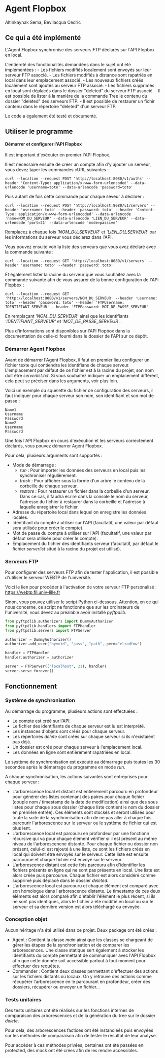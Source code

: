 # Agent Flopbox

Altinkaynak Sema, Bevilacqua Cedric

## Ce qui a été implémenté

L'Agent Flopbox synchronise des serveurs FTP déclarés sur l'API Flopbox en local.

L'entiereté des fonctionalités demandées dans le sujet ont été implémentées : 
    - Les fichiers modifiés localement sont envoyés sur leur serveur FTP associé.
    - Les fichiers modifiés à distance sont rapatriés en local dans leur emplacement associé.
    - Les nouveaux fichiers créés localement sont ajoutés au serveur FTP associé.
    - Les fichiers supprimés en local sont déplacés dans le dossier "deleted" du serveur FTP associé.
    - Il est possible de lister à la manière de la commande Tree le contenu du dossier "deleted" des serveurs FTP.
    - Il est possible de restaurer un fichir contenu dans le répertoire "deleted" d'un serveur FTP.

Le code a également été testé et documenté.

## Utiliser le programme

#### Démarrer et configurer l'API Flopbox

Il est important d'exécuter en premier l'API Flopbox.

Il est nécessaire ensuite de créer un compte afin d'y ajouter un serveur, vous devez taper les commandes cURL suivantes : 

```
curl --location --request POST 'http://localhost:8080/v1/auths' --header 'Content-Type: application/x-www-form-urlencoded' --data-urlencode 'username=toto' --data-urlencode 'password=toto'
```

Puis autant de fois cette commande pour chaque seveur à déclarer : 

```
curl --location --request POST 'http://localhost:8080/v1/servers' --header 'username: toto' --header 'password: toto' --header 'Content-Type: application/x-www-form-urlencoded' --data-urlencode 'name=NOM_DU_SERVEUR' --data-urlencode 'LIEN_DU_SERVEUR' --data-urlencode 'port=21' --data-urlencode 'mode=passive'
```

Remplacez à chaque fois *'NOM_DU_SERVEUR'* et *'LIEN_DU_SERVEUR'* par les informations du serveur vous déclarez dans l'API.

Vous pouvez ensuite voir la liste des serveurs que vous avez déclaré avec la commande suivante : 

```
curl --location --request GET 'http://localhost:8080/v1/servers' --header 'username: toto' --header 'password: toto'
```

Et également lister la racine du serveur que vous souhaitez avec la commande suivante afin de vous assurer de la bonne configuration de l'API Flopbox : 

```
curl --location --request GET 'http://localhost:8080/v1/servers/NOM_DU_SERVEUR' --header 'username: toto' --header 'password: toto' --header 'FTPUsername: IDENTIFIANT_SERVEUR' --header 'FTPPassword: MOT_DE_PASSE_SERVEUR'
```

En remplaçant *'NOM_DU_SERVEUR'* ainsi que les identifiants *'IDENTIFIANT_SERVEUR'* et *'MOT_DE_PASSE_SERVEUR'*.

Plus d'informations sont disponibles sur l'API Flopbox dans la documentation de celle-ci fourni dans le dossier de l'API sur ce dépôt.

### Démarrer Agent Flopbox

Avant de démarrer l'Agent Flopbox, il faut en premier lieu configurer un fichier texte qui contiendra les identifians de chaque serveur. L'emplacement par défaut de ce fichier est à la racine du projet, son nom doit être *serverlist.txt*. Si vous souhaitez indiquer un emplacement différent, cela peut se préciser dans les arguments, voir plus loin.

Voici un exemple du squelette du fichier de configuration des serveurs, il faut indiquer pour chaque serveur son nom, son identifiant et son mot de passe : 

```
Name1
Username
Password
Name2
Username
Password
```

Une fois l'API Flopbox en cours d'exécution et les serveurs correctement déclarés, vous pouvez démarrer Agent Flopbox.

Pour cela, plusieurs arguments sont supportés : 

- Mode de démarrage : 
    - *run* : Pour importer les données des serveurs en local puis les synchroniser régulièrement.
    - *trash* : Pour afficher sous la forme d'un arbre le contenu de la corbeille de chaque serveur.
    - *restore* : Pour restaurer un fichier dans la corbeille d'un serveur. Dans ce cas, il faudra écrire dans la console le nom du serveur, l'adresse du fichier à restaurer dans la corbeille et l'adresse à laquelle enregistrer le fichier.
- Adresse du répertoire local dans lequel on enregistre les données locales.
- Identifiant du compte à utiliser sur l'API (facultatif, une valeur par défaut sera utilisée pour créer le compte).
- Mot de passe du compte à utiliser sur l'API (facultatif, une valeur par défaut sera utilisée pour créer le compte).
- Emplacement du fichier des identifiants serveur (facultatif, par défaut le fichier *serverlist* situé à la racine du projet est utilisé).

### Serveurs FTP

Pour configurer des serveurs FTP afin de tester l'application, il est possible d'utiliser le serveur WEBTP de l'université.

Voici le lien pour procéder à l'activation de votre serveur FTP personalisé : https://webtp.fil.univ-lille.fr

Sinon, vous pouvez utiliser le script Python ci-dessous. Attention, en ce qui nous concerne, ce script ne fonctionne que sur les ordinateurs de l'université, vous devez au préalable avoir installé *pyftpdlib*.

```python
from pyftpdlib.authorizers import DummyAuthorizer
from pyftpdlib.handlers import FTPHandler
from pyftpdlib.servers import FTPServer

authorizer = DummyAuthorizer()
authorizer.add_user("byvoid", "pass", "path", perm="elradfmw")

handler = FTPHandler
handler.authorizer = authorizer

server = FTPServer(("localhost", 21), handler)
server.serve_forever()
```

## Fonctionnement

### Système de synchronisation

Au démarrage du programme, plusieurs actions sont effectuées : 
- Le compte est créé sur l'API.
- Le fichier des identifiants de chaque serveur est lu est interprété.
- Les instances d'objets sont créés pour chaque serveur.
- Les répertoires *delete* sont créés sur chaque serveur si ils n'existaient pas déjà.
- Un dossier est créé pour chaque serveur à l'emplacement local.
- Les données en ligne sont entièrement rapatriées en local.

Le système de synchronisation est exécuté au démarrage puis toutes les 30 secondes après le démarrage du programme en mode *run*.

A chaque synchronisation, les actions suivantes sont entreprises pour chaque serveur : 

- L'arborescence local et distant est entièrement parcouru en profondeur pour générer des listes contenant des paires pour chaque fichier (couple nom / timestamp de la date de modification) ainsi que des sous listes pour chaque sous dossier (chaque liste contient le nom du dossier en première entrée). Ces éléments sont stockés et seront utilisés pour toute la suite de la synchronisation afin de ne pas aller à chaque fois parcourir l'arborescence sur le serveur ou le système de fichier qui est plus lent.
- L'arborescence local est parcouru en profondeur par une fonctionn récursive qui va pour chaque élément vérifier si il est présent au même niveau de l'arborescencne distante. Pour chaque fichier ou dossier non présent, celui-ci est rajouté à une liste, ce sont les fichiers créés en local qui doivent être envoyés sur le serveur. Cette liste est ensuite parcourue et chaque fichier est envoyé sur le serveur.
- L'arborescence distant est cette fois parcouru afin d'identifier les fichiers présents en ligne qui ne sont pas présents en local. Une liste est alors créée puis parcourue. Chaque fichier est alors considéré comme supprimé puis déplacé dans le dossier *deleted*.
- L'arborescence local est parcouru et chaque élément est comparé avec son homologue dans l'arborescence distante. Le timestamp de ces deux éléments est alors comparé afin d'établir l'élément le plus récent, si ils ne sont pas identiques, alors le fichier a été modifié en local ou sur le serveur et sa dernière version est alors téléchargé ou envoyée.

### Conception objet

Aucun héritage n'a été utilisé dans ce projet. Deux package ont été créés : 

- Agent : Contient la classe *main* ainsi que les classes se chargeant de gérer les étapes de la synchronisation et de comparer les arborescences. Une classe statique sert également à stocker les identifiants du compte permettant de communiquer avec l'API Flopbox afin que cette donnée soit accessible partout à tout moment pour effectuer des requêtes.
- Commander : Contient deux classes permettant d'effectuer des actions sur les fichiers distants où locaux. On y retrouve des actions comme récupérer l'arborescence en le parcourant en profondeur, créer des dossiers, récupérer ou envoyer un fichier...

### Tests unitaires

Des tests unitaires ont été réalisés sur les fonctions internes de comparaison des arborescences et de la génération du tree sur le dossier *delete*.

Pour cela, des arborescences factices ont été instanciéés puis envoyées sur les méthodes de comparaison afin de tester le résultat de leur analyse.

Pour accéder à ces méthodes privées, certaines ont été passées en protected, des mock ont été crées afin de les rendre accessibles.
